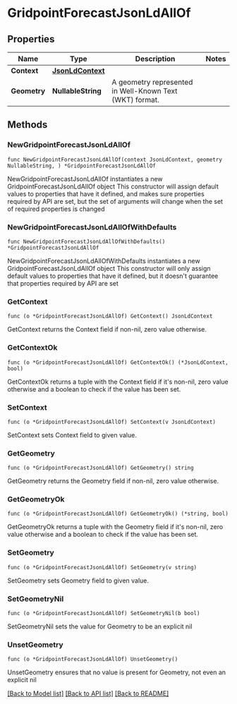 # GridpointForecastJsonLdAllOf

## Properties

Name | Type | Description | Notes
------------ | ------------- | ------------- | -------------
**Context** | [**JsonLdContext**](JsonLdContext.md) |  | 
**Geometry** | **NullableString** | A geometry represented in Well-Known Text (WKT) format. | 

## Methods

### NewGridpointForecastJsonLdAllOf

`func NewGridpointForecastJsonLdAllOf(context JsonLdContext, geometry NullableString, ) *GridpointForecastJsonLdAllOf`

NewGridpointForecastJsonLdAllOf instantiates a new GridpointForecastJsonLdAllOf object
This constructor will assign default values to properties that have it defined,
and makes sure properties required by API are set, but the set of arguments
will change when the set of required properties is changed

### NewGridpointForecastJsonLdAllOfWithDefaults

`func NewGridpointForecastJsonLdAllOfWithDefaults() *GridpointForecastJsonLdAllOf`

NewGridpointForecastJsonLdAllOfWithDefaults instantiates a new GridpointForecastJsonLdAllOf object
This constructor will only assign default values to properties that have it defined,
but it doesn't guarantee that properties required by API are set

### GetContext

`func (o *GridpointForecastJsonLdAllOf) GetContext() JsonLdContext`

GetContext returns the Context field if non-nil, zero value otherwise.

### GetContextOk

`func (o *GridpointForecastJsonLdAllOf) GetContextOk() (*JsonLdContext, bool)`

GetContextOk returns a tuple with the Context field if it's non-nil, zero value otherwise
and a boolean to check if the value has been set.

### SetContext

`func (o *GridpointForecastJsonLdAllOf) SetContext(v JsonLdContext)`

SetContext sets Context field to given value.


### GetGeometry

`func (o *GridpointForecastJsonLdAllOf) GetGeometry() string`

GetGeometry returns the Geometry field if non-nil, zero value otherwise.

### GetGeometryOk

`func (o *GridpointForecastJsonLdAllOf) GetGeometryOk() (*string, bool)`

GetGeometryOk returns a tuple with the Geometry field if it's non-nil, zero value otherwise
and a boolean to check if the value has been set.

### SetGeometry

`func (o *GridpointForecastJsonLdAllOf) SetGeometry(v string)`

SetGeometry sets Geometry field to given value.


### SetGeometryNil

`func (o *GridpointForecastJsonLdAllOf) SetGeometryNil(b bool)`

 SetGeometryNil sets the value for Geometry to be an explicit nil

### UnsetGeometry
`func (o *GridpointForecastJsonLdAllOf) UnsetGeometry()`

UnsetGeometry ensures that no value is present for Geometry, not even an explicit nil

[[Back to Model list]](../README.md#documentation-for-models) [[Back to API list]](../README.md#documentation-for-api-endpoints) [[Back to README]](../README.md)


